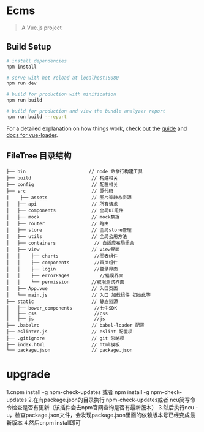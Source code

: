 # Ecms

> A Vue.js project

## Build Setup

``` bash
# install dependencies
npm install

# serve with hot reload at localhost:8080
npm run dev

# build for production with minification
npm run build

# build for production and view the bundle analyzer report
npm run build --report
```

For a detailed explanation on how things work, check out the [guide](http://vuejs-templates.github.io/webpack/) and [docs for vue-loader](http://vuejs.github.io/vue-loader).


## FileTree 目录结构
```shell
├── bin                       // node 命令行构建工具
├── build                      // 构建相关
├── config                     // 配置相关
├── src                        // 源代码
|    ├── assets                // 图片等静态资源
│   ├── api                    // 所有请求
│   ├── components             // 全局UI组件
│   ├── mock                   // mock数据
│   ├── router                 // 路由
│   ├── store                  // 全局store管理
│   ├── utils                  // 全局公用方法
│   ├── containers              // 自适应布局组合
│   ├── view                   // view界面
│   │    ├── charts             //图表组件
│   │    ├── components         //首页组件
│   │    ├── login              //登录界面
│   │    ├── errorPages           //错误界面
│   │    └── permission        //权限测试界面
│   ├── App.vue                // 入口页面
│   └── main.js                // 入口 加载组件 初始化等
├── static                     // 静态资源
│   ├── bower_components        //七牛SDK
│   ├── css                     //css
│   ├── js                      //js
├── .babelrc                   // babel-loader 配置
├── eslintrc.js                // eslint 配置项
├── .gitignore                 // git 忽略项
├── index.html                 // html模板
└── package.json               // package.json

```
# upgrade
1.cnpm install -g npm-check-updates 或者 npm install -g npm-check-updates
2.在有package.json的目录执行 npm-check-updates或者 ncu简写命令检查是否有更新（该插件会去npm官网查询是否有最新版本）
3.然后执行ncu -u，检查package.json文件，会发现package.json里面的依赖版本号已经变成最新版本
4.然后cnpm install即可
